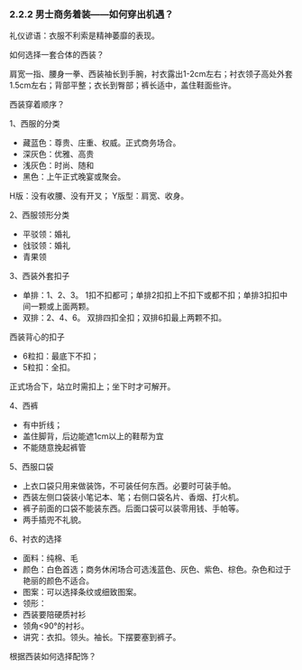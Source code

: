 ### 2.2.2 男士商务着装——如何穿出机遇？

礼仪谚语：衣服不利索是精神萎靡的表现。

如何选择一套合体的西装？

肩宽一指、腰身一拳、西装袖长到手腕，衬衣露出1-2cm左右；衬衣领子高处外套1.5cm左右；背部平整；衣长到臀部；裤长适中，盖住鞋面些许。

西装穿着顺序？

1、西服的分类

- 藏蓝色：尊贵、庄重、权威。正式商务场合。
- 深灰色：优雅、高贵
- 浅灰色：时尚、随和
- 黑色：上午正式晚宴或聚会。

H版：没有收腰、没有开叉；
Y版型：肩宽、收身。

2、西服领形分类

- 平驳领：婚礼
- 戗驳领：婚礼
- 青果领

3、西装外套扣子

- 单排：1、2、3。
  1扣不扣都可；单排2扣扣上不扣下或都不扣；单排3扣扣中间一颗或上面两颗。
- 双排：2、4、6。
  双排四扣全扣；双排6扣最上两颗不扣。

西装背心的扣子

- 6粒扣：最底下不扣；
- 5粒扣：全扣。

正式场合下，站立时需扣上；坐下时才可解开。

4、西裤

- 有中折线；
- 盖住脚背，后边能遮1cm以上的鞋帮为宜
- 不能随意挽起裤管

5、西服口袋

- 上衣口袋只用来做装饰，不可装任何东西。必要时可装手帕。
- 西装左侧口袋装小笔记本、笔；右侧口袋名片、香烟、打火机。
- 裤子前面的口袋不能装东西。后面口袋可以装零用钱、手帕等。
- 两手插兜不礼貌。

6、衬衣的选择

- 面料：纯棉、毛
- 颜色：白色首选；商务休闲场合可选浅蓝色、灰色、紫色、棕色。杂色和过于艳丽的颜色不适合。
- 图案：可以选择条纹或细致图案。
- 领形：
- 西装要陪硬质衬衫
- 领角<90°的衬衫。
- 讲究：衣扣。领头。袖长。下摆要塞到裤子。

根据西装如何选择配饰？